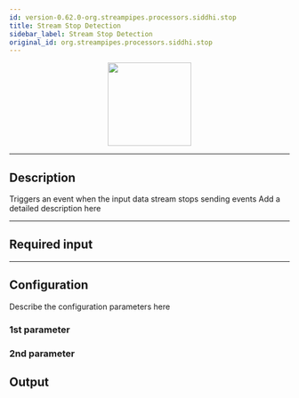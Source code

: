 ```yaml
---
id: version-0.62.0-org.streampipes.processors.siddhi.stop
title: Stream Stop Detection
sidebar_label: Stream Stop Detection
original_id: org.streampipes.processors.siddhi.stop
---
```




<p align="center"> 
    <img src="/docs/img/pipeline-elements/org.streampipes.processors.siddhi.stop/icon.png" width="150px;" class="pe-image-documentation"/>
</p>

***

## Description

Triggers an event when the input data stream stops sending events
Add a detailed description here

***

## Required input


***

## Configuration

Describe the configuration parameters here

### 1st parameter


### 2nd parameter

## Output
